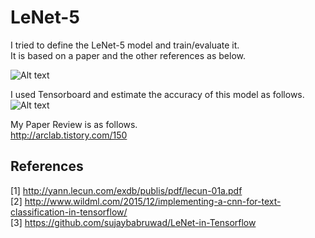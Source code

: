 # LeNet-5 
I tried to define the LeNet-5 model and train/evaluate it.  
It is based on a paper and the other references as below.  

![Alt text](https://github.com/asyncbridge/deep-learning/blob/master/LeNet5/LeNet-5.png?raw=true)  
  
I used Tensorboard and estimate the accuracy of this model as follows.  
![Alt text](https://github.com/asyncbridge/deep-learning/blob/master/LeNet5/LeNet-5_Tensorboard?raw=true)  

My Paper Review is as follows.    
http://arclab.tistory.com/150  

## References
[1] http://yann.lecun.com/exdb/publis/pdf/lecun-01a.pdf    
[2] http://www.wildml.com/2015/12/implementing-a-cnn-for-text-classification-in-tensorflow/  
[3] https://github.com/sujaybabruwad/LeNet-in-Tensorflow